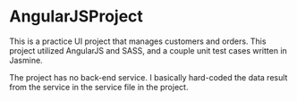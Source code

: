 # AngularJSProject

This is a practice UI project that manages customers and orders. This project utilized AngularJS and SASS, and a couple unit test cases written in Jasmine.

The project has no back-end service. I basically hard-coded the data result from the service in the service file in the project. 
